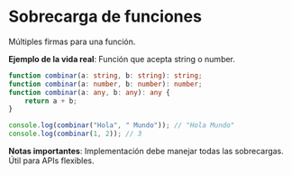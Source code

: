 # Sobrecarga de funciones

Múltiples firmas para una función.

**Ejemplo de la vida real**: Función que acepta string o number.

```typescript
function combinar(a: string, b: string): string;
function combinar(a: number, b: number): number;
function combinar(a: any, b: any): any {
    return a + b;
}

console.log(combinar("Hola", " Mundo")); // "Hola Mundo"
console.log(combinar(1, 2)); // 3
```

**Notas importantes**: Implementación debe manejar todas las sobrecargas. Útil para APIs flexibles.